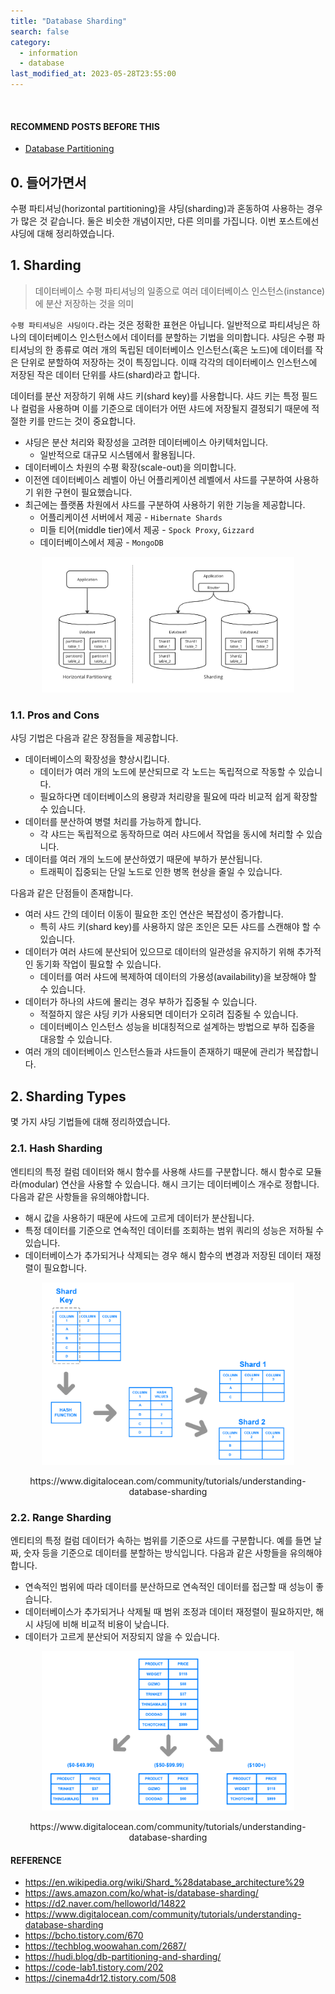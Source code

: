 ```yaml
---
title: "Database Sharding"
search: false
category:
  - information
  - database
last_modified_at: 2023-05-28T23:55:00
---
```


<br/>

#### RECOMMEND POSTS BEFORE THIS

* [Database Partitioning][database-partitioning-link]

## 0. 들어가면서

수평 파티셔닝(horizontal partitioning)을 샤딩(sharding)과 혼동하여 사용하는 경우가 많은 것 같습니다. 
둘은 비슷한 개념이지만, 다른 의미를 가집니다. 
이번 포스트에선 샤딩에 대해 정리하였습니다.

## 1. Sharding

> 데이터베이스 수평 파티셔닝의 일종으로 여러 데이터베이스 인스턴스(instance)에 분산 저장하는 것을 의미

`수평 파티셔닝은 샤딩이다.`라는 것은 정확한 표현은 아닙니다. 
일반적으로 파티셔닝은 하나의 데이터베이스 인스턴스에서 데이터를 분할하는 기법을 의미합니다. 
샤딩은 수평 파티셔닝의 한 종류로 여러 개의 독립된 데이터베이스 인스턴스(혹은 노드)에 데이터를 작은 단위로 분할하여 저장하는 것이 특징입니다. 
이때 각각의 데이터베이스 인스턴스에 저장된 작은 데이터 단위를 샤드(shard)라고 합니다. 

데이터를 분산 저장하기 위해 샤드 키(shard key)를 사용합니다. 
샤드 키는 특정 필드나 컬럼을 사용하며 이를 기준으로 데이터가 어떤 샤드에 저장될지 결정되기 때문에 적절한 키를 만드는 것이 중요합니다. 

* 샤딩은 분산 처리와 확장성을 고려한 데이터베이스 아키텍처입니다.
    * 일반적으로 대규모 시스템에서 활용됩니다.
* 데이터베이스 차원의 수평 확장(scale-out)을 의미합니다.
* 이전엔 데이터베이스 레벨이 아닌 어플리케이션 레벨에서 샤드를 구분하여 사용하기 위한 구현이 필요했습니다.
* 최근에는 플랫폼 차원에서 샤드를 구분하여 사용하기 위한 기능을 제공합니다.
    * 어플리케이션 서버에서 제공 - `Hibernate Shards`
    * 미들 티어(middle tier)에서 제공 - `Spock Proxy`, `Gizzard`
    * 데이터베이스에서 제공 - `MongoDB`

<p align="center">
    <img src="/images/database-sharding-1.JPG" width="80%" class="image__border">
</p>

### 1.1. Pros and Cons

샤딩 기법은 다음과 같은 장점들을 제공합니다.

* 데이터베이스의 확장성을 향상시킵니다.
    * 데이터가 여러 개의 노드에 분산되므로 각 노드는 독립적으로 작동할 수 있습니다.
    * 필요하다면 데이터베이스의 용량과 처리량을 필요에 따라 비교적 쉽게 확장할 수 있습니다.
* 데이터를 분산하여 병렬 처리를 가능하게 합니다.
    * 각 샤드는 독립적으로 동작하므로 여러 샤드에서 작업을 동시에 처리할 수 있습니다.
* 데이터를 여러 개의 노드에 분산하였기 때문에 부하가 분산됩니다.
    * 트래픽이 집중되는 단일 노드로 인한 병목 현상을 줄일 수 있습니다.

다음과 같은 단점들이 존재합니다.

* 여러 샤드 간의 데이터 이동이 필요한 조인 연산은 복잡성이 증가합니다.
    * 특히 샤드 키(shard key)를 사용하지 않은 조인은 모든 샤드를 스캔해야 할 수 있습니다.
* 데이터가 여러 샤드에 분산되어 있으므로 데이터의 일관성을 유지하기 위해 추가적인 동기화 작업이 필요할 수 있습니다.
    * 데이터를 여러 샤드에 복제하여 데이터의 가용성(availability)을 보장해야 할 수 있습니다. 
* 데이터가 하나의 샤드에 몰리는 경우 부하가 집중될 수 있습니다.
    * 적절하지 않은 샤딩 키가 사용되면 데이터가 오히려 집중될 수 있습니다.
    * 데이터베이스 인스턴스 성능을 비대칭적으로 설계하는 방법으로 부하 집중을 대응할 수 있습니다.
* 여러 개의 데이터베이스 인스턴스들과 샤드들이 존재하기 때문에 관리가 복잡합니다.

## 2. Sharding Types

몇 가지 샤딩 기법들에 대해 정리하였습니다. 

### 2.1. Hash Sharding

엔티티의 특정 컬럼 데이터와 해시 함수를 사용해 샤드를 구분합니다. 
해시 함수로 모듈라(modular) 연산을 사용할 수 있습니다. 
해시 크기는 데이터베이스 개수로 정합니다. 
다음과 같은 사항들을 유의해야합니다. 

* 해시 값을 사용하기 때문에 샤드에 고르게 데이터가 분산됩니다.
* 특정 데이터를 기준으로 연속적인 데이터를 조회하는 범위 쿼리의 성능은 저하될 수 있습니다.
* 데이터베이스가 추가되거나 삭제되는 경우 해시 함수의 변경과 저장된 데이터 재정렬이 필요합니다.

<p align="center">
    <img src="/images/database-sharding-2.JPG" width="80%" class="image__border">
</p>
<center>https://www.digitalocean.com/community/tutorials/understanding-database-sharding</center>

### 2.2. Range Sharding

엔티티의 특정 컬럼 데이터가 속하는 범위를 기준으로 샤드를 구분합니다. 
예를 들면 날짜, 숫자 등을 기준으로 데이터를 분할하는 방식입니다. 
다음과 같은 사항들을 유의해야합니다. 

* 연속적인 범위에 따라 데이터를 분산하므로 연속적인 데이터를 접근할 때 성능이 좋습니다.
* 데이터베이스가 추가되거나 삭제될 때 범위 조정과 데이터 재정렬이 필요하지만, 해시 샤딩에 비해 비교적 비용이 낮습니다.
* 데이터가 고르게 분산되어 저장되지 않을 수 있습니다.

<p align="center">
    <img src="/images/database-sharding-3.JPG" width="80%" class="image__border">
</p>
<center>https://www.digitalocean.com/community/tutorials/understanding-database-sharding</center>

#### REFERENCE

* <https://en.wikipedia.org/wiki/Shard_%28database_architecture%29>
* <https://aws.amazon.com/ko/what-is/database-sharding/>
* <https://d2.naver.com/helloworld/14822>
* <https://www.digitalocean.com/community/tutorials/understanding-database-sharding>
* <https://bcho.tistory.com/670>
* <https://techblog.woowahan.com/2687/>
* <https://hudi.blog/db-partitioning-and-sharding/>
* <https://code-lab1.tistory.com/202>
* <https://cinema4dr12.tistory.com/508>

[database-partitioning-link]: https://junhyunny.github.io/information/database/database-partitioning/
